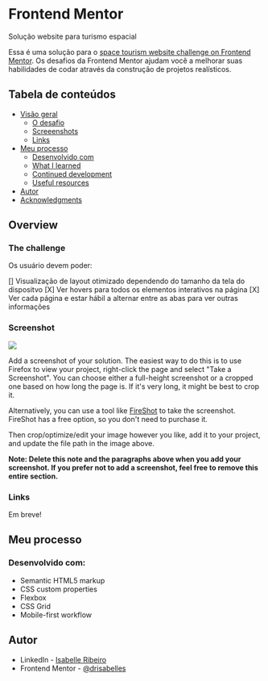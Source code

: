 # Frontend Mentor 
Solução website para turismo espacial

Essa é uma solução para o [space tourism website challenge on Frontend Mentor](https://www.frontendmentor.io/challenges/space-tourism-multipage-website-gRWj1URZ3). Os desafios da Frontend Mentor ajudam você a melhorar suas habilidades de codar através da construção de projetos realísticos.

## Tabela de conteúdos

- [Visão geral](#visao-geral)
  - [O desafio](#o-desafio)
  - [Screeenshots](#screenshot)
  - [Links](#links)
- [Meu processo](#meu-processo)
  - [Desenvolvido com](#desenvolvido-com)
  - [What I learned](#what-i-learned)
  - [Continued development](#continued-development)
  - [Useful resources](#useful-resources)
- [Autor](#autor)
- [Acknowledgments](#acknowledgments)

## Overview

### The challenge

Os usuário devem poder:



[] Visualização de layout otimizado dependendo do tamanho da tela do dispositvo
[X] Ver hovers para todos os elementos interativos na página
[X] Ver cada página e estar hábil a alternar entre as abas para ver outras informações 

### Screenshot

![](./screenshot.jpg)

Add a screenshot of your solution. The easiest way to do this is to use Firefox to view your project, right-click the page and select "Take a Screenshot". You can choose either a full-height screenshot or a cropped one based on how long the page is. If it's very long, it might be best to crop it.

Alternatively, you can use a tool like [FireShot](https://getfireshot.com/) to take the screenshot. FireShot has a free option, so you don't need to purchase it. 

Then crop/optimize/edit your image however you like, add it to your project, and update the file path in the image above.

**Note: Delete this note and the paragraphs above when you add your screenshot. If you prefer not to add a screenshot, feel free to remove this entire section.**

### Links

Em breve!

## Meu processo

### Desenvolvido com:

- Semantic HTML5 markup
- CSS custom properties
- Flexbox
- CSS Grid
- Mobile-first workflow

## Autor

- LinkedIn - [Isabelle Ribeiro](https://www.linkedin.com/in/drisabelles/)
- Frontend Mentor - [@drisabelles](https://www.frontendmentor.io/profile/drisabelles)
